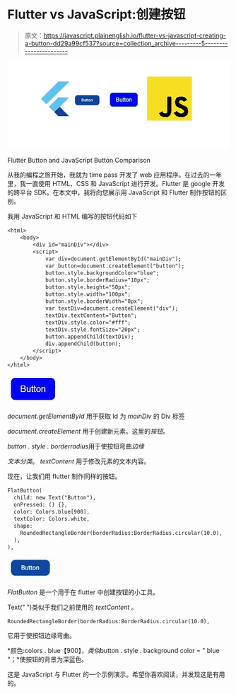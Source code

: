 # Flutter vs JavaScript:创建按钮

> 原文：<https://javascript.plainenglish.io/flutter-vs-javascript-creating-a-button-dd29a99cf537?source=collection_archive---------5----------------------->

![](img/003f09ecc0168c30d257d5b16d0eded4.png)

Flutter Button and JavaScript Button Comparison

从我的编程之旅开始，我就为 time pass 开发了 web 应用程序。在过去的一年里，我一直使用 HTML、CSS 和 JavaScript 进行开发。Flutter 是 google 开发的跨平台 SDK。在本文中，我将向您展示用 JavaScript 和 Flutter 制作按钮的区别。

我用 JavaScript 和 HTML 编写的按钮代码如下

```
<html>
    <body>
        <div id="mainDiv"></div>
        <script>
            var div=document.getElementById("mainDiv");
            var button=document.createElement("button");
            button.style.backgroundColor="blue";
            button.style.borderRadius="10px";
            button.style.height="50px";
            button.style.width="100px";
            button.style.borderWidth="0px";
            var textDiv=document.createElement("div");
            textDiv.textContent="Button";
            textDiv.style.color="#fff"; 
            textDiv.style.fontSize="20px";
            button.appendChild(textDiv);
            div.appendChild(button);
        </script>
    </body>
</html>
```

![](img/257febae219dc59e372ec6f3c03564c1.png)

*document.getElementById* 用于获取 Id 为 *mainDiv* 的 Div 标签

*document.createElement* 用于创建新元素。这里的*按钮*。

*button . style . borderradius*用于使按钮弯曲*边缘*

*文本分类*。 *textContent* 用于修改元素的文本内容。

现在，让我们用 flutter 制作同样的按钮。

```
FlatButton(
  child: new Text("Button"),
  onPressed: () {},
  color: Colors.blue[900],
  textColor: Colors.white,
  shape:
    RoundedRectangleBorder(borderRadius:BorderRadius.circular(10.0),
  ),
),
```

![](img/e86aee7431de579f07229e1ceea9a00c.png)

*FlatButton* 是一个用于在 flutter 中创建按钮的小工具。

Text(" ")类似于我们之前使用的 *textContent* 。

```
RoundedRectangleBorder(borderRadius:BorderRadius.circular(10.0),
```

它用于使按钮边缘弯曲。

*颜色:colors . blue【900】，*类似*button . style . background color = " blue "；*使按钮的背景为深蓝色。

这是 JavaScript 与 Flutter 的一个示例演示。希望你喜欢阅读，并发现这是有用的。